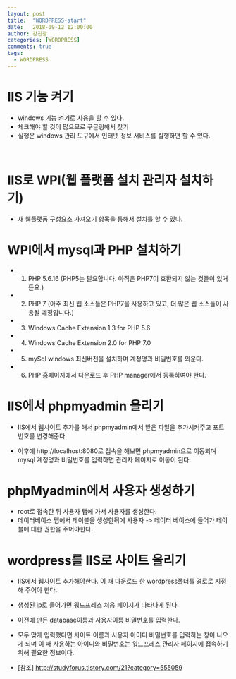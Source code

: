 ```yaml
---
layout: post
title:  "WORDPRESS-start"
date:   2018-09-12 12:00:00
author: 강진광
categories: [WORDPRESS]
comments: true
tags:
  - WORDPRESS
---
```


# IIS 기능 켜기
- windows 기능 켜기로 사용을 할 수 있다.
- 체크해야 할 것이 많으므로 구글링해서 찾기
- 실행은 windows 관리 도구에서 인터넷 정보 서비스를 실행하면 할 수 있다.
<br>

# IIS로 WPI(웹 플랫폼 설치 관리자 설치하기)
- 새 웹플랫폼 구성요소 가져오기 항목을 통해서 설치를 할 수 있다.

# WPI에서 mysql과 PHP 설치하기
- 1. PHP 5.6.16 (PHP5는 필요합니다. 아직은 PHP7이 호환되지 않는 것들이 있거든요.)

- 2. PHP 7 (아주 최신 웹 소스들은 PHP7을 사용하고 있고, 더 많은 웹 소스들이 사용될 예정입니다.)

- 3. Windows Cache Extension 1.3 for PHP 5.6

- 4. Windows Cache Extension 2.0 for PHP 7.0

- 5. mySql windows 최신버전을 설치하며 계정명과 비밀번호를 외운다.

- 6. PHP 홈페이지에서 다운로드 후 PHP manager에서 등록하여야 한다.  

# IIS에서 phpmyadmin 올리기
- IIS에서 웹사이트 추가를 해서 phpmyadmin에서 받은 파일을 추가시켜주고 포트번호를 변경해준다. 

- 이후에 http://localhost:8080로 접속을 해보면 phpmyadmin으로 이동되며 mysql 계정명과 비밀번호를 입력하면 관리자 페이지로 이동이 된다. 

# phpMyadmin에서 사용자 생성하기
- root로 접속한 뒤 사용자 탭에 가서 사용자를 생성한다.
- 데이터베이스 탭에서 테이블을 생성한뒤에 사용자 -> 데이터 베이스에 들어가 테이블에 대한 권한을 주어야한다.

# wordpress를 IIS로 사이트 올리기
- IIS에서 웹사이트 추가해야한다. 이 때 다운로드 한 wordpress폴더를 경로로 지정해 주어야 한다. 
- 생성된 ip로 들어가면 워드프레스 처음 페이지가 나타나게 된다. 
- 이전에 만든 database이름과 사용자이름 비밀번호를 입력한다. 
- 모두 맞게 입력했다면 사이트 이름과 사용자 아이디 비밀번호를 입력하는 창이 나오게 되며 이 때 사용하는 아이디와 비밀번호는 워드프레스 관리자 페이지에 접속하기 위해 필요한 정보이다.


- [참조] http://studyforus.tistory.com/21?category=555059